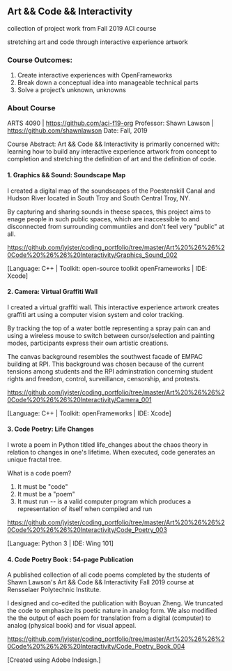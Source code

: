 ## Art && Code && Interactivity

collection of project work from Fall 2019 ACI course 

stretching art and code through interactive experience artwork

### Course Outcomes:

1. Create interactive experiences with OpenFrameworks
2. Break down a conceptual idea into manageable technical parts
3. Solve a project’s unknown, unknowns

### About Course

ARTS 4090 | https://github.com/aci-f19-org
Professor: Shawn Lawson | https://github.com/shawnlawson
Date: Fall, 2019

Course Abstract: Art && Code && Interactivity is primarily concerned with: learning how to build any interactive experience artwork from concept to completion and stretching the definition of art and the definition of code.


#### 1. Graphics && Sound: Soundscape Map

I created a digital map of the soundscapes of the Poestenskill Canal and Hudson River located in South Troy and South Central Troy, NY. 

By capturing and sharing sounds in theese spaces, this project aims to enage people in such public spaces, which are inaccessible to and disconnected from surrounding communtiies and don't feel very "public" at all.

https://github.com/jyjster/coding_portfolio/tree/master/Art%20%26%26%20Code%20%26%26%20Interactivity/Graphics_Sound_002

[Language: C++ | Toolkit: open-source toolkit openFrameworks | IDE: Xcode]


#### 2. Camera: Virtual Graffiti Wall

I created a virtual graffiti wall. This interactive experience artwork creates graffiti art using a computer vision system and color tracking.

By tracking the top of a water bottle representing a spray pain can and using a wireless mouse to switch between cursor/selection and painting modes, participants express their own artistic creations.

The canvas background resembles the southwest facade of EMPAC building at RPI. This background was chosen because of the current tensions among students and the RPI adminstration concerning student rights and freedom, control, surveillance, censorship, and protests.

https://github.com/jyjster/coding_portfolio/tree/master/Art%20%26%26%20Code%20%26%26%20Interactivity/Camera_001

[Language: C++ | Toolkit: openFrameworks | IDE: Xcode]


#### 3. Code Poetry: Life Changes

I wrote a poem in Python titled life_changes about the chaos theory in relation to changes in one's lifetime. When executed, code generates an unique fractal tree.

What is a code poem?
1. It must be "code"
2. It must be a "poem"
3. It must run -- is a valid computer program which produces a
representation of itself when compiled and run

https://github.com/jyjster/coding_portfolio/tree/master/Art%20%26%26%20Code%20%26%26%20Interactivity/Code_Poetry_003

[Language: Python 3 | IDE: Wing 101]

#### 4. Code Poetry Book : 54-page Publication

A published collection of all code poems completed by the students of Shawn Lawson's Art && Code && Interactivity Fall 2019 course at Rensselaer Polytechnic Institute.

I designed and co-edited the publication with Boyuan Zheng. We  truncated the code to emphasize its poetic nature in analog form. We also modified the the output of each poem for translation from a digital (computer) to analog (physical book) and for visual appeal.

https://github.com/jyjster/coding_portfolio/tree/master/Art%20%26%26%20Code%20%26%26%20Interactivity/Code_Poetry_Book_004

[Created using Adobe Indesign.]
